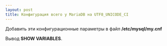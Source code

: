 ```yaml
---
layout: post
title: Конфигурация всего у MariaDB на UTF8_UNICODE_CI
---
```


Добавить эти конфигурационные параметры в файл **/etc/mysql/my.cnf**
<script src="https://gist.github.com/davletyarov/399431f87ec3bc65adb8be64aca735b6.js"></script>

Вывод **SHOW VARIABLES**.
<script src="https://gist.github.com/davletyarov/b9deaaeb641a69fc9d3d335e763206f6.js"></script>
